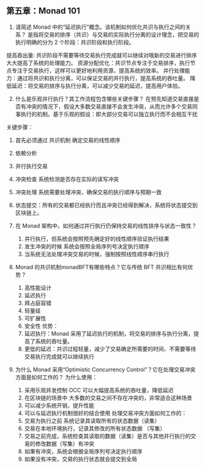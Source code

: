 ## 第五章：Monad 101
 
1. 请简述 Monad 中的“延迟执行”概念。该机制如何优化共识与执行之间的关系？
是指将交易的排序（共识）与交易的实际执行分离的设计理念，把交易的执行明确的分为 2 个阶段：共识阶段和执行阶段。

提高吞出量: 共识阶段不需要等待交易执行完成就可以继续对哦新的交易进行排序 大大提高了系统的处理能力。
资源分配优化：共识节点专注于交易排序，执行节点专注于交易执行，这样可以更好地利用资源，提高系统的效率。
并行处理能力：通过将共识和执行分离，可以保证交易的并行执行，提高系统的吞吐量。
降低延迟：将交易的排序与执行分离，可以减少交易的延迟，提高用户体验。

2. 什么是乐观并行执行？其工作流程包含哪些关键步骤？
在预先知道交易直接是否有冲突的情况下，假设大多数交易直接不会发生冲突，从而允许多个交易同事执行的机制。基于乐观的假设：即大部分交易可以独立执行而不会相互干扰

关键步骤：
   1. 首先必须通过 共识机制 确定交易的线性顺序
   2. 依赖分析
   3. 并行执行交易
   4. 冲突检查 系统检测是否存在实际的读写冲突
   5. 冲突处理 系统需要处理冲突，确保交易的执行顺序与预期一致
   6. 状态提交：所有的交易都已经执行而且冲突已经得到解决，系统将状态提交到区块链上。

3. 在 Monad 架构中，如何通过并行执行仍保持交易的线性排序与状态一致性？
   1. 并行执行，但系统会按照预先确定好的线性顺序验证执行结果
   2. 发生冲突的时候 系统会按照全局序列号决定执行顺序
   3. 当系统无法处理冲突交易的时候，强制按照线性顺序串行执行

4. Monad 的共识机制monadBFT有哪些特点？它与传统 BFT 共识相比有何优势？
   1. 高性能设计
   2. 延迟执行
   3. 拜占庭容错
   4. 轻量级
   5. 可扩展性
   6. 安全性
   优势：
   1. 延迟执行：Monad 采用了延迟执行的机制，将交易的排序与执行分离，提高了系统的吞吐量。
   2. 更低的延迟：共识过程轻量，减少了交易确定所需要的时间、不需要等待交易执行完成就可以继续执行

5. 为什么 Monad 采用“Optimistic Concurrency Control”？它在处理交易冲突方面是如何工作的？
   为什么使用：
   1. 采用乐观并发控制 OCC 可以大幅提高系统的吞吐量，降低延迟
   2. 在区块链的场景中 大多数的交易之间不存在冲突的，非常适合这种场景
   3. 可以减少系统开销，提升性能
   4. 可以与延迟执行机制很好的结合使用
   处理交易冲突方面如何工作的：
   1. 交易为执行之前 系统记录其读取所有的状态数据（读集）
   2. 交易在本地环境执行，记录其修改的所有状态数据 （写集）
   3. 交易之前完成，系统检查其读取的数据（读集）是否与其他并行执行的交易的修改数据（写集）有冲突
   4. 如果有冲突，系统会根据全局序列号决定执行顺序
   5. 如果没有冲突，交易的执行状态就会提交到全局

